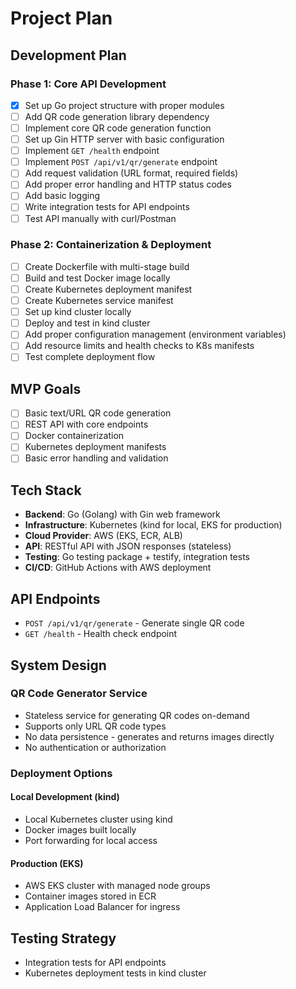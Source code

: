 # Project Plan

## Development Plan

### Phase 1: Core API Development
- [x] Set up Go project structure with proper modules
- [ ] Add QR code generation library dependency
- [ ] Implement core QR code generation function
- [ ] Set up Gin HTTP server with basic configuration
- [ ] Implement `GET /health` endpoint
- [ ] Implement `POST /api/v1/qr/generate` endpoint
- [ ] Add request validation (URL format, required fields)
- [ ] Add proper error handling and HTTP status codes
- [ ] Add basic logging
- [ ] Write integration tests for API endpoints
- [ ] Test API manually with curl/Postman

### Phase 2: Containerization & Deployment
- [ ] Create Dockerfile with multi-stage build
- [ ] Build and test Docker image locally
- [ ] Create Kubernetes deployment manifest
- [ ] Create Kubernetes service manifest
- [ ] Set up kind cluster locally
- [ ] Deploy and test in kind cluster
- [ ] Add proper configuration management (environment variables)
- [ ] Add resource limits and health checks to K8s manifests
- [ ] Test complete deployment flow

## MVP Goals
- [ ] Basic text/URL QR code generation
- [ ] REST API with core endpoints
- [ ] Docker containerization
- [ ] Kubernetes deployment manifests
- [ ] Basic error handling and validation

## Tech Stack
- **Backend**: Go (Golang) with Gin web framework
- **Infrastructure**: Kubernetes (kind for local, EKS for production)
- **Cloud Provider**: AWS (EKS, ECR, ALB)
- **API**: RESTful API with JSON responses (stateless)
- **Testing**: Go testing package + testify, integration tests
- **CI/CD**: GitHub Actions with AWS deployment

## API Endpoints
- `POST /api/v1/qr/generate` - Generate single QR code
- `GET /health` - Health check endpoint

## System Design

### QR Code Generator Service
- Stateless service for generating QR codes on-demand
- Supports only URL QR code types
- No data persistence - generates and returns images directly
- No authentication or authorization

### Deployment Options

#### Local Development (kind)
- Local Kubernetes cluster using kind
- Docker images built locally
- Port forwarding for local access

#### Production (EKS)
- AWS EKS cluster with managed node groups
- Container images stored in ECR
- Application Load Balancer for ingress

## Testing Strategy
- Integration tests for API endpoints
- Kubernetes deployment tests in kind cluster